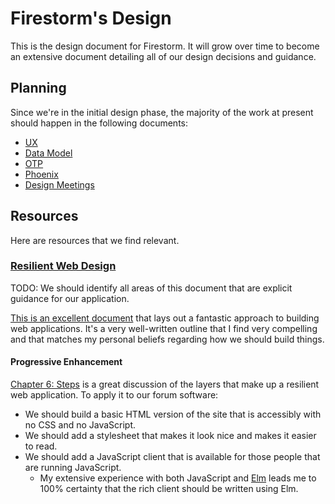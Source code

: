 # Firestorm's Design

This is the design document for Firestorm.  It will grow over time to become an
extensive document detailing all of our design decisions and guidance.

## Planning

Since we're in the initial design phase, the majority of the work at present
should happen in the following documents:

- [UX](./UX.md)
- [Data Model](./DATA_MODEL.md)
- [OTP](./OTP.md)
- [Phoenix](./PHOENIX.md)
- [Design Meetings](./DESIGN_MEETINGS.md)

## Resources

Here are resources that we find relevant.

### [Resilient Web Design](https://resilientwebdesign.com/)

TODO: We should identify all areas of this document that are explicit guidance
for our application.

[This is an excellent document](https://resilientwebdesign.com/) that lays out a
fantastic approach to building web applications.  It's a very well-written
outline that I find very compelling and that matches my personal beliefs
regarding how we should build things.

#### Progressive Enhancement

[Chapter 6: Steps](https://resilientwebdesign.com/chapter6/) is a great
discussion of the layers that make up a resilient web application.  To apply it
to our forum software:

- We should build a basic HTML version of the site that is accessibly with no
  CSS and no JavaScript.
- We should add a stylesheet that makes it look nice and makes it easier to
  read.
- We should add a JavaScript client that is available for those people that are
  running JavaScript.
  - My extensive experience with both JavaScript and
    [Elm](http://www.elm-lang.org) leads me to 100% certainty that the rich
    client should be written using Elm.
